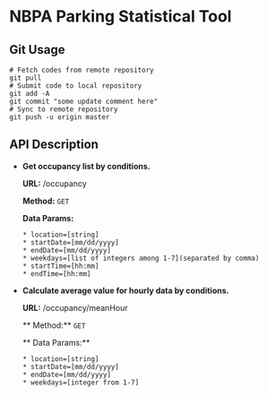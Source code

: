 # NBPA Parking Statistical Tool
## Git Usage
```shell
# Fetch codes from remote repository
git pull
# Submit code to local repository
git add -A
git commit "some update comment here"
# Sync to remote repository
git push -u origin master
```
## API Description
* **Get occupancy list by conditions.**

  **URL:** /occupancy

  **Method:** `GET`
  
  **Data Params:**
  ```
  * location=[string]
  * startDate=[mm/dd/yyyy]
  * endDate=[mm/dd/yyyy]
  * weekdays=[list of integers among 1-7](separated by comma)
  * startTime=[hh:mm]
  * endTime=[hh:mm]
  ```
  
* **Calculate average value for hourly data by conditions.**
  
  **URL:** /occupancy/meanHour
  
  ** Method:** `GET`
 
  ** Data Params:**
  ```
  * location=[string]
  * startDate=[mm/dd/yyyy]
  * endDate=[mm/dd/yyyy]
  * weekdays=[integer from 1-7]
  ```


